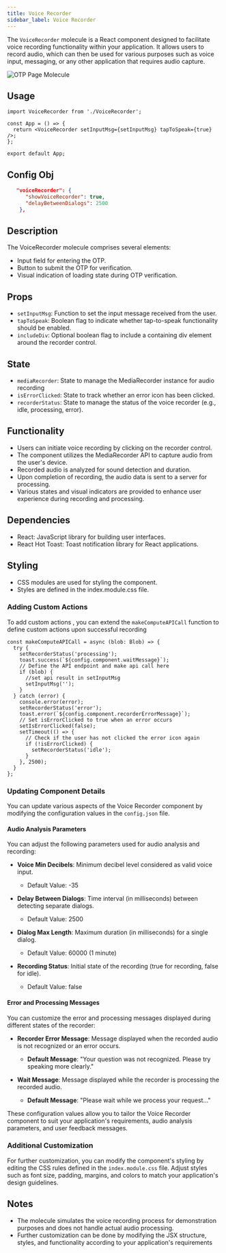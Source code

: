 ```yaml
---
title: Voice Recorder
sidebar_label: Voice Recorder
---
```


<head>
  <title> Voice Recorder </title>
  <meta
    name="description"
    content="A customizable React component for recording audio. Users can start and stop recording, with visual feedback during the recording process."
  />
</head>

The `VoiceRecorder` molecule is a React component designed to facilitate voice recording functionality within your application. It allows users to record audio, which can then be used for various purposes such as voice input, messaging, or any other application that requires audio capture.

<img src="/img/molecules/voiceRecorder.png" alt="OTP Page Molecule" />

## Usage

```tsx
import VoiceRecorder from './VoiceRecorder';

const App = () => {
  return <VoiceRecorder setInputMsg={setInputMsg} tapToSpeak={true} />;
};

export default App;
```

## Config Obj

```json
   "voiceRecorder": {
      "showVoiceRecorder": true,
      "delayBetweenDialogs": 2500
    },
```

## Description

The VoiceRecorder molecule comprises several elements:

- Input field for entering the OTP.
- Button to submit the OTP for verification.
- Visual indication of loading state during OTP verification.

## Props

- `setInputMsg`: Function to set the input message received from the user.
- `tapToSpeak`: Boolean flag to indicate whether tap-to-speak functionality should be enabled.
- `includeDiv`: Optional boolean flag to include a containing div element around the recorder control.

## State

- `mediaRecorder`: State to manage the MediaRecorder instance for audio recording
- `isErrorClicked`: State to track whether an error icon has been clicked.
- `recorderStatus`: State to manage the status of the voice recorder (e.g., idle, processing, error).

## Functionality

- Users can initiate voice recording by clicking on the recorder control.
- The component utilizes the MediaRecorder API to capture audio from the user's device.
- Recorded audio is analyzed for sound detection and duration.
- Upon completion of recording, the audio data is sent to a server for processing.
- Various states and visual indicators are provided to enhance user experience during recording and processing.

## Dependencies

- React: JavaScript library for building user interfaces.
- React Hot Toast: Toast notification library for React applications.

## Styling

- CSS modules are used for styling the component.
- Styles are defined in the index.module.css file.

### Adding Custom Actions

To add custom actions , you can extend the `makeComputeAPICall` function to define custom actions upon successful recording

```tsx
const makeComputeAPICall = async (blob: Blob) => {
  try {
    setRecorderStatus('processing');
    toast.success(`${config.component.waitMessage}`);
    // Define the API endpoint and make api call here
    if (blob) {
      //set api result in setInputMsg
      setInputMsg('');
    }
  } catch (error) {
    console.error(error);
    setRecorderStatus('error');
    toast.error(`${config.component.recorderErrorMessage}`);
    // Set isErrorClicked to true when an error occurs
    setIsErrorClicked(false);
    setTimeout(() => {
      // Check if the user has not clicked the error icon again
      if (!isErrorClicked) {
        setRecorderStatus('idle');
      }
    }, 2500);
  }
};
```

### Updating Component Details

You can update various aspects of the Voice Recorder component by modifying the configuration values in the `config.json` file.

#### Audio Analysis Parameters

You can adjust the following parameters used for audio analysis and recording:

- **Voice Min Decibels**: Minimum decibel level considered as valid voice input.

  - Default Value: -35

- **Delay Between Dialogs**: Time interval (in milliseconds) between detecting separate dialogs.

  - Default Value: 2500

- **Dialog Max Length**: Maximum duration (in milliseconds) for a single dialog.

  - Default Value: 60000 (1 minute)

- **Recording Status**: Initial state of the recording (true for recording, false for idle).
  - Default Value: false

#### Error and Processing Messages

You can customize the error and processing messages displayed during different states of the recorder:

- **Recorder Error Message**: Message displayed when the recorded audio is not recognized or an error occurs.

  - **Default Message**: "Your question was not recognized. Please try speaking more clearly."

- **Wait Message**: Message displayed while the recorder is processing the recorded audio.
  - **Default Message**: "Please wait while we process your request..."

These configuration values allow you to tailor the Voice Recorder component to suit your application's requirements, audio analysis parameters, and user feedback messages.

### Additional Customization

For further customization, you can modify the component's styling by editing the CSS rules defined in the `index.module.css` file. Adjust styles such as font size, padding, margins, and colors to match your application's design guidelines.

## Notes

- The molecule simulates the voice recording process for demonstration purposes and does not handle actual audio processing.
- Further customization can be done by modifying the JSX structure, styles, and functionality according to your application's requirements
